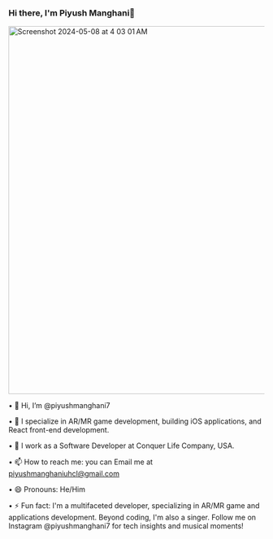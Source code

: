### Hi there, I'm Piyush Manghani👋

<img width="724" alt="Screenshot 2024-05-08 at 4 03 01 AM" src="https://github.com/Piyushmanghani7/Piyushmanghani7/assets/36550044/a0d49442-e356-4715-855b-06cd8b35d40c">



•    👋 Hi, I’m @piyushmanghani7

•    👀 I specialize in AR/MR game development, building iOS applications, and React front-end development.

•    🌱 I work as a Software Developer at Conquer Life Company, USA.

•    📫 How to reach me: you can Email me at piyushmanghaniuhcl@gmail.com

•    😄 Pronouns: He/Him

•    ⚡ Fun fact: I'm a multifaceted developer, specializing in AR/MR game and applications development. Beyond coding, I'm also a singer. Follow me on Instagram @piyushmanghani7         for tech insights and musical moments!
